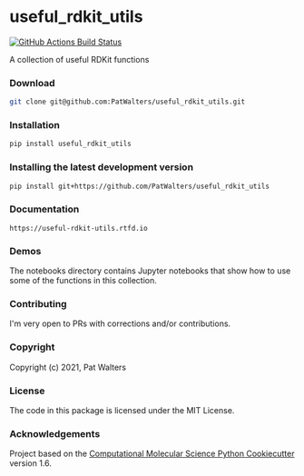 useful_rdkit_utils
==============================
[//]: # (Badges)
[![GitHub Actions Build Status](https://github.com/PatWalters/useful_rdkit_utils/workflows/CI/badge.svg)](https://github.com/PatWalters/useful_rdkit_utils/actions?query=workflow%3ACI)


A collection of useful RDKit functions

### Download
```bash
git clone git@github.com:PatWalters/useful_rdkit_utils.git
```

### Installation
```bash
pip install useful_rdkit_utils
```

### Installing the latest development version
```bash
pip install git+https://github.com/PatWalters/useful_rdkit_utils
```
### Documentation
```angular2html
https://useful-rdkit-utils.rtfd.io
```

### Demos
The notebooks directory contains Jupyter notebooks that show how to use some of the functions in this collection.

### Contributing
I'm very open to PRs with corrections and/or contributions. 

### Copyright

Copyright (c) 2021, Pat Walters

### License

The code in this package is licensed under the MIT License.

### Acknowledgements
 
Project based on the 
[Computational Molecular Science Python Cookiecutter](https://github.com/molssi/cookiecutter-cms) version 1.6.
